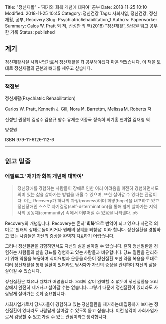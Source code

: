 Title: "정신재활" - '재기와 회복 개념에 대하여' 공부
Date: 2018-11-25 10:10
Modified: 2018-11-25 10:45
Category: 정신건강
Tags: 사회사업, 정신건강, 정신재활, 공부, Recovery
Slug: PsychiatricRehabilitation_1
Authors: Paperworker
Summary: Calos W. Pratt 외 저, 신성만 외 역(2018) "정신재활", 양성원 읽고 공부한 기록
Status: published

## 계기
정신재활시설 사회사업가로서 정신재활을 더 공부해야겠다 마음 먹었습니다. 이 책을 토대로 정신재활의 근본과 뼈대를 세우고 싶습니다.

---

### 책정보

정신재활(Psychiatric Rehabilitation)

Carlos W. Pratt, Kenneth J. Gill, Nora M. Barrettm, Melissa M. Roberts 저 

신성만 권정혜 김성수 김용규 양수 유제춘 이종국 정숙희 최기홍 현미열 김재영 역

양성원

ISBN 979-11-6126-112-6

---

## 읽고 밑줄

### 에필로그 '재기와 회복 개념에 대하여'

>정신장애를 경험하는 사람들이 장애로 인한 여러 어려움을 여전히 경험하면서도 의미 있는 삶을 살아가는 방법을 배울 수 있으며, 또한 살아갈 수 있다는 관점이다. 이는 Recovery가 하나의 과정(process)이며 희망(hope)을 내포하고 있고 정신장애인 스스로 자기결정(self-determination)을 통해 함께 살아가는 지역사회 공동체(community) 속에서 이루어질 수 있음을 나타낸다. p5

Recovery의 개념입니다. Recovery는 흔히 '**회복**'으로 번역이 되고 있으나 사전적 의미로 '원래의 상태로 돌이키거나 원래의 상태를 되찾음' 이라 합니다. 정신질환을 경험하고 있는 사람들은 자신의 증상을 완벽히 치료하기 어렵습니다.

그러나 정신질환을 경험하면서도 자신의 삶을 살아갈 수 있습니다. 흔히 정신질환을 경험하는 사람들의 삶을 당뇨를 경험하고 있는 사람들과 비유합니다. 당뇨 질환을 관리하기 위해 약물을 복용하며 식이요법과 운동을 하듯이 정신질환 또한 약물 복용을 토대로 여러 정신재활을 통해 질환이 있더라도 당사자가 자신의 증상을 관리하며 자신의 삶을 살아갈 수 있습니다.

정신질환은 치유나 완치가 어렵습니다. 우리의 삶이 완벽할 수 없듯이 정신질환을 우리 삶에서 완전히 제거하고 살아갈 수는 없습니다. 그렇기 때문에 정신질환이 있더라도 사람답게 살아가는 것이 중요합니다.

사회사업가로서 당사자들이 경험하고 있는 정신질환을 제거하는데 집중하기 보다는 정신질환이 있더라도 사람답게 살아갈 수 있도록 돕고 싶습니다. 이런 생각이 사회사업가로서 감당할 수 있고 가질 수 있는 관점이라고 생각합니다.
